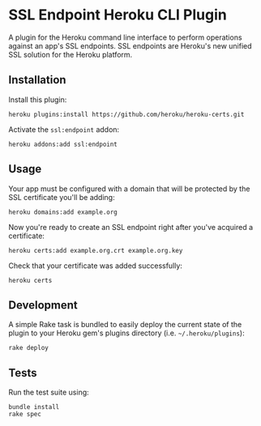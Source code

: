 SSL Endpoint Heroku CLI Plugin
==============================

A plugin for the Heroku command line interface to perform operations against an app's SSL endpoints. SSL endpoints are Heroku's new unified SSL solution for the Heroku platform.

Installation
------------

Install this plugin:

    heroku plugins:install https://github.com/heroku/heroku-certs.git

Activate the `ssl:endpoint` addon:

    heroku addons:add ssl:endpoint

Usage
-----

Your app must be configured with a domain that will be protected by the SSL certificate you'll be adding:

    heroku domains:add example.org

Now you're ready to create an SSL endpoint right after you've acquired a certificate:

    heroku certs:add example.org.crt example.org.key

Check that your certificate was added successfully:

    heroku certs

Development
-----------

A simple Rake task is bundled to easily deploy the current state of the plugin to your Heroku gem's plugins directory (i.e. `~/.heroku/plugins`):

    rake deploy

Tests
-----

Run the test suite using:

    bundle install
    rake spec
